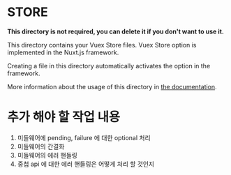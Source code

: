 # STORE

**This directory is not required, you can delete it if you don't want to use it.**

This directory contains your Vuex Store files.
Vuex Store option is implemented in the Nuxt.js framework.

Creating a file in this directory automatically activates the option in the framework.

More information about the usage of this directory in [the documentation](https://nuxtjs.org/guide/vuex-store).

# 추가 해야 할 작업 내용
1. 미들웨어에 pending, failure 에 대한 optional  처리
2. 미들웨어의 간결화
3. 미들웨어의 에러 핸들링
4. 중첩 api 에 대한 에러 핸들링은 어떻게 처리 할 것인지


